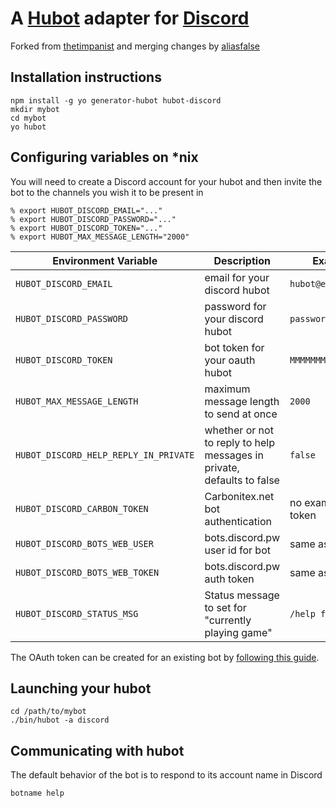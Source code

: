 # A [Hubot](https://github.com/github/hubot) adapter for [Discord](https://discordapp.com/)

Forked from [thetimpanist](https://github.com/thetimpanist) and merging changes by [aliasfalse](https://github.com/aliasfalse)

## Installation instructions

    npm install -g yo generator-hubot hubot-discord
    mkdir mybot
    cd mybot
    yo hubot

## Configuring variables on *nix
You will need to create a Discord account for your hubot and then invite the bot
to the channels you wish it to be present in

    % export HUBOT_DISCORD_EMAIL="..."
    % export HUBOT_DISCORD_PASSWORD="..."
    % export HUBOT_DISCORD_TOKEN="..."
    % export HUBOT_MAX_MESSAGE_LENGTH="2000"

Environment Variable | Description | Example
--- | --- | ---
`HUBOT_DISCORD_EMAIL` | email for your discord hubot | `hubot@example.org`
`HUBOT_DISCORD_PASSWORD`  | password for your discord hubot | `password`
`HUBOT_DISCORD_TOKEN` | bot token for your oauth hubot | `MMMMMMMM`
`HUBOT_MAX_MESSAGE_LENGTH` | maximum message length to send at once | `2000`
`HUBOT_DISCORD_HELP_REPLY_IN_PRIVATE` |  whether or not to reply to help messages in private, defaults to false | `false`
`HUBOT_DISCORD_CARBON_TOKEN` | Carbonitex.net bot authentication | no example, it's a token
`HUBOT_DISCORD_BOTS_WEB_USER` |  bots.discord.pw user id for bot | same as above
`HUBOT_DISCORD_BOTS_WEB_TOKEN` |  bots.discord.pw auth token | same as above
`HUBOT_DISCORD_STATUS_MSG` | Status message to set for "currently playing game" | `/help for help`

The OAuth token can be created for an existing bot by [following this guide](https://github.com/DoNotSpamPls/repository/wiki/How-to-convert-your-bot-account-in-the-API).

## Launching your hubot
    
    cd /path/to/mybot
    ./bin/hubot -a discord

## Communicating with hubot
The default behavior of the bot is to respond to its account name in Discord

    botname help
